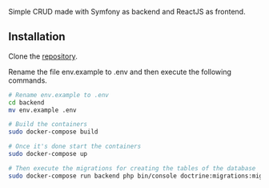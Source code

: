 Simple CRUD made with Symfony as backend and ReactJS as frontend.

## Installation

Clone the [repository](https://github.com/JanQuintana/janbookings.com/tree/main).

Rename the file env.example to .env and then execute the following commands.

```bash
# Rename env.example to .env
cd backend
mv env.example .env

# Build the containers
sudo docker-compose build

# Once it's done start the containers
sudo docker-compose up

# Then execute the migrations for creating the tables of the database
sudo docker-compose run backend php bin/console doctrine:migrations:migrate


```
